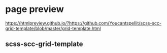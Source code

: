 # page preview

https://htmlpreview.github.io/?https://github.com/Youcantspellit/scss-scc-grid-template/blob/master/grid-template.html

## scss-scc-grid-template
